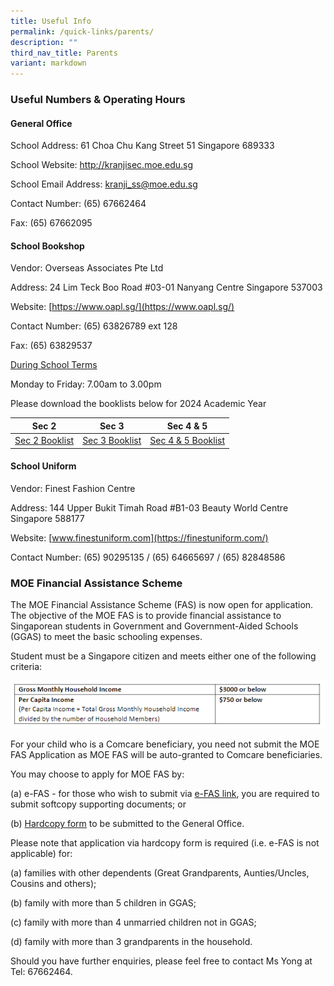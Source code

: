 ```yaml
---
title: Useful Info
permalink: /quick-links/parents/
description: ""
third_nav_title: Parents
variant: markdown
---
```

### Useful Numbers &amp; Operating Hours
#### General Office

School Address: 61 Choa Chu Kang Street 51 Singapore 689333

School Website: http://kranjisec.moe.edu.sg

School Email Address: kranji_ss@moe.edu.sg

Contact Number: (65) 67662464

Fax: (65) 67662095

#### School Bookshop

Vendor: Overseas Associates Pte Ltd

Address: 24 Lim Teck Boo Road #03-01 Nanyang Centre Singapore 537003

Website: [https://www.oapl.sg/](https://www.oapl.sg/)

Contact Number: (65) 63826789 ext 128

Fax: (65) 63829537

<u>During School Terms</u>

Monday to Friday: 7.00am to 3.00pm

Please download the booklists below for 2024 Academic Year

| Sec 2 | Sec 3 | Sec 4 &amp; 5 |
| -------- | -------- | -------- |
| [Sec 2 Booklist](/files/2023/2024%20Booklists/booklist%202024_sec%202.pdf)    | [Sec 3 Booklist](/files/2023/2024%20Booklists/booklist%202024_sec%203.pdf)     | [Sec 4 &amp; 5 Booklist](/files/2023/2024%20Booklists/booklist%202024_sec%204&amp;5.pdf)   |


#### School Uniform

Vendor: Finest Fashion Centre

Address: 144 Upper Bukit Timah Road #B1-03 Beauty World Centre Singapore 588177

Website: [www.finestuniform.com](https://finestuniform.com/)

Contact Number: (65) 90295135 / (65) 64665697 / (65) 82848586

### MOE Financial Assistance Scheme

The MOE Financial Assistance Scheme (FAS) is now open for application. The objective of the MOE FAS is to provide financial assistance to Singaporean students in Government and Government-Aided Schools (GGAS) to meet the basic schooling expenses.

Student must be a Singapore citizen and meets either one of the following criteria:

![](/images/FAS%201.png)

For your child who is a Comcare beneficiary, you need not submit the MOE FAS Application as MOE FAS will be auto-granted to Comcare beneficiaries.

You may choose to apply for MOE FAS by:

(a) e-FAS \- for those who wish to submit via [e-FAS link](https://go.gov.sg/moe-efas), you are required to submit softcopy supporting documents; or

(b) [Hardcopy form](/files/2023/2024%20moe%20fas%20application%20form.pdf) to be submitted to the General Office.

Please note that application via hardcopy form is required (i.e. e-FAS is not applicable) for:

(a) families with other dependents (Great Grandparents, Aunties/Uncles, Cousins and others);

(b) family with more than 5 children in GGAS;

(c) family with more than 4 unmarried children not in GGAS;

(d) family with more than 3 grandparents in the household.

Should you have further enquiries, please feel free to contact Ms Yong at Tel: 67662464.